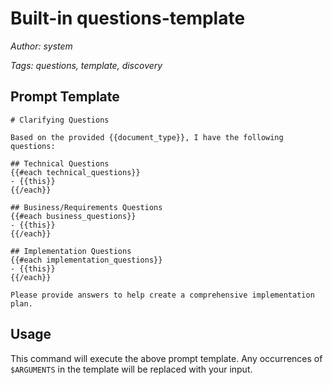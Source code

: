# Built-in questions-template

*Author: system*

*Tags: questions, template, discovery*

## Prompt Template

```
# Clarifying Questions

Based on the provided {{document_type}}, I have the following questions:

## Technical Questions
{{#each technical_questions}}
- {{this}}
{{/each}}

## Business/Requirements Questions
{{#each business_questions}}
- {{this}}
{{/each}}

## Implementation Questions
{{#each implementation_questions}}
- {{this}}
{{/each}}

Please provide answers to help create a comprehensive implementation plan.
```

## Usage

This command will execute the above prompt template. Any occurrences of `$ARGUMENTS` in the template will be replaced with your input.
